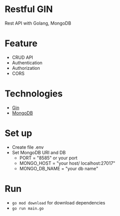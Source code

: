 # Restful GIN
Rest API with Golang, MongoDB

# Feature
* CRUD API
* Authentication
* Authorization
* CORS


# Technologies
* [Gin](https://github.com/gin-gonic/gin)
* [MongoDB](https://www.mongodb.com)

# Set up
* Create file .env
* Set MongoDB URI and DB
  - PORT = "8585" or your port
  - MONGO_HOST = "your host/ localhost:27017"
  - MONGO_DB_NAME = "your db name"

# Run
* `go mod download` for download dependencies
* `go run main.go`


